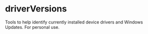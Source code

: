 # driverVersions
Tools to help identify currently installed device drivers and Windows Updates. For personal use.
